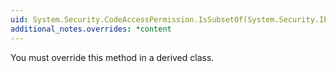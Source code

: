 ```yaml
---
uid: System.Security.CodeAccessPermission.IsSubsetOf(System.Security.IPermission)
additional_notes.overrides: *content
---
```


<p>You must override this method in a derived class.</p>


